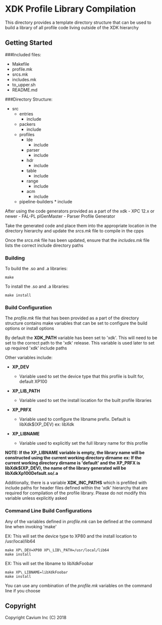 # XDK Profile Library Compilation

This directory provides a template directory structure that can be used to build a library of all profile code living outside of the XDK hierarchy

## Getting Started

###Included files:

* Makefile
* profile.mk
* srcs.mk
* includes.mk
* to\_upper.sh
* README.md

###Directory Structure:

* src
    * entries
        * include
    * packers
        * include
    * profiles
        * lde
            * include
        * parser
            * include
        * hdr
            * include
        * table
            * include
        * range
            * include
        * acm
            * include
    * pipeline-builders
            * include
    
After using the code generators provided as a part of the xdk
    - XPC 12.x or newer
    - FAL-PL plGenMaster
    - Parser Profile Generator
    
Take the generated code and place them into the appropriate location in the directory hierarchy and update the _srcs.mk_ file to compile in the cpps

Once the _srcs.mk_ file has been updated, ensure that the _includes.mk_ file lists the correct include directory paths


### Building

To build the .so and .a libraries:

```
make
```

To install the .so and .a libraries:

```
make install
```

### Build Configuration

The _profile.mk_ file that has been provided as a part of the directory structure contains make variables that can be set to configure the build options or install options

By default the **XDK\_PATH** variable has been set to 'xdk'. This will need to be set to the correct path to the 'xdk' release. This variable is used later to set up required 'xdk' include paths

Other variables include:

* **XP\_DEV**
    - Variable used to set the device type that this profile is built for, default XP100
    
* **XP\_LIB\_PATH**
    - Variable used to set the install location for the built profile libraries
    
* **XP\_PRFX**
    - Variable used to configure the libname prefix. Default is libXdk$(XP\_DEV)
        ex: libXdk<libname>
    
* **XP\_LIBNAME**
    - Variable used to explicitly set the full library name for this profile
    
**NOTE: If the XP\_LIBNAME variable is empty, the library name will be constructed using the current working directory dirname**
**ex: If the current working directory dirname is 'default' and the XP\_PRFX is libXdk$(XP\_DEV), the name of the library generated will be libXdkXp100Default.so/.a**

Additionally, there is a variable **XDK\_INC\_PATHS** which is prefilled with include paths for header files defined within the 'xdk' hierarchy that are required for compilation of the profile library. Please do not modify this variable unless explicitly asked

### Command Line Build Configurations

Any of the variables defined in _profile.mk_ can be defined at the command line when invoking 'make'

EX: This will set the device type to XP80 and the install location to /usr/local/lib64

```
make XP\_DEV=XP80 XP\_LIB\_PATH=/usr/local/lib64
make install
```

EX: This will set the libname to libXdkFoobar

```
make XP\_LIBNAME=libXdkFoobar
make install
```

You can use any combination of the _profile.mk_ variables on the command line if you choose

## Copyright

Copyright Cavium Inc (C) 2018